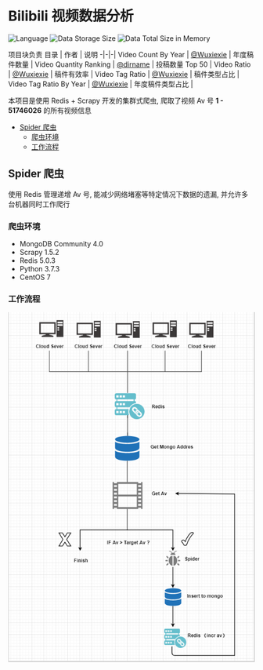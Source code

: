 # Bilibili 视频数据分析
![Language](https://img.shields.io/badge/Language-Python-yellowgreen.svg?style=flat-square)
![Data Storage Size](https://img.shields.io/badge/20.66-GB-critical.svg?style=flat-square)
![Data Total Size in Memory](https://img.shields.io/badge/44.77-GB-informational.svg?style=flat-square)

项目块负责
目录 | 作者 | 说明
-|-|-|
Video Count By Year | [@Wuxiexie](https://github.com/WuXieXie) | 年度稿件数量 |
Video Quantity Ranking | [@dirname](https://github.com/dirname) | 投稿数量 Top 50 |
Video Ratio | [@Wuxiexie](https://github.com/WuXieXie) | 稿件有效率 |
Video Tag Ratio | [@Wuxiexie](https://github.com/WuXieXie) | 稿件类型占比 |
Video Tag Ratio By Year | [@Wuxiexie](https://github.com/WuXieXie) | 年度稿件类型占比 |

本项目是使用 Redis + Scrapy 开发的集群式爬虫, 爬取了视频 Av 号 __1 - 51746026__ 的所有视频信息
- [Spider 爬虫](#Spider-爬虫)
    - [爬虫环境](#爬虫环境)
    - [工作流程](#工作流程)

## Spider 爬虫
使用 Redis 管理递增 Av 号, 能减少网络堵塞等特定情况下数据的遗漏, 并允许多台机器同时工作爬行

### 爬虫环境
+ MongoDB Community 4.0
+ Scrapy 1.5.2
+ Redis 5.0.3
+ Python 3.7.3
+ CentOS 7

### 工作流程

![Spider chart](flow-chart.png)


